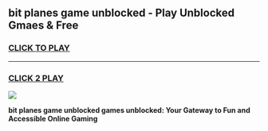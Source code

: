 
## bit planes game unblocked - Play Unblocked Gmaes & Free
<h3>
<a href="https://news.freeplayer.one?title=bit_planes_game_unblocked&ref=23F">CLICK TO PLAY</a></h3>
<hr>

<h3>
<a href="https://news.freeplayer.one?title=bit_planes_game_unblocked&ref=23F">CLICK 2 PLAY</a>
  
</h3>

<a href="https://news.freeplayer.one?title=bit_planes_game_unblocked&ref=23F/"><img src="https://clearcache.store/games.png"></a>


**bit planes game unblocked games unblocked: Your Gateway to Fun and Accessible Online Gaming**

